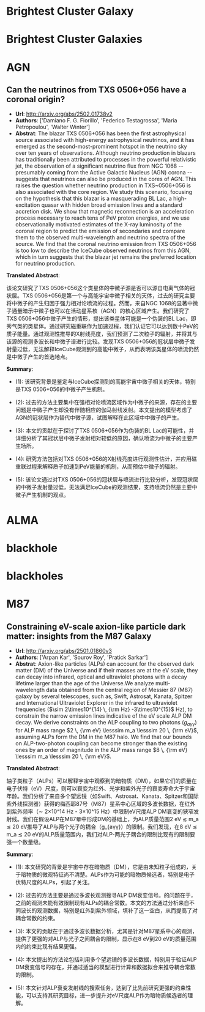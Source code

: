 # Brightest Cluster Galaxy
# Brightest Cluster Galaxies
# AGN
## Can the neutrinos from TXS 0506+056 have a coronal origin?
- **Url**: http://arxiv.org/abs/2502.01738v2
- **Authors**: ['Damiano F. G. Fiorillo', 'Federico Testagrossa', 'Maria Petropoulou', 'Walter Winter']
- **Abstrat**: The blazar TXS 0506+056 has been the first astrophysical source associated with high-energy astrophysical neutrinos, and it has emerged as the second-most-prominent hotspot in the neutrino sky over ten years of observations. Although neutrino production in blazars has traditionally been attributed to processes in the powerful relativistic jet, the observation of a significant neutrino flux from NGC 1068 -- presumably coming from the Active Galactic Nucleus (AGN) corona -- suggests that neutrinos can also be produced in the cores of AGN. This raises the question whether neutrino production in TXS~0506+056 is also associated with the core region. We study this scenario, focusing on the hypothesis that this blazar is a masquerading BL Lac, a high-excitation quasar with hidden broad emission lines and a standard accretion disk. We show that magnetic reconnection is an acceleration process necessary to reach tens of PeV proton energies, and we use observationally motivated estimates of the X-ray luminosity of the coronal region to predict the emission of secondaries and compare them to the observed multi-wavelength and neutrino spectra of the source. We find that the coronal neutrino emission from TXS 0506+056 is too low to describe the IceCube observed neutrinos from this AGN, which in turn suggests that the blazar jet remains the preferred location for neutrino production.


**Translated Abstract**: 

该论文研究了TXS 0506+056这个类星体的中微子源是否可以源自电离气体的冠状层。TXS 0506+056是第一个与高能宇宙中微子相关的天体，过去的研究主要将中微子的产生归因于强力相对论喷流的过程。然而，来自NGC 1068的显著中微子通量暗示中微子也可以在活动星系核（AGN）的核心区域产生。我们研究了TXS 0506+056中微子产生的情形，提出该类星体可能是一个伪装的BL Lac，即秀气类的类星体。通过研究磁重联作为加速过程，我们认证它可以达到数十PeV的质子能量。通过观测性推导的X射线亮度，我们预测了二次粒子的辐射，并将其与该源的观测多波长和中微子谱进行比较。发现TXS 0506+056的冠状层中微子发射量过低，无法解释IceCube观测到的高能中微子，从而表明该类星体的喷流仍然是中微子产生的首选地点。

**Summary**:

- (1): 该研究背景是鉴定与IceCube探测到的高能宇宙中微子相关的天体，特别是TXS 0506+056的中微子产生机制。

- (2): 过去的方法主要集中在强相对论喷流区域作为中微子的来源，存在的主要问题是中微子产生却没有伴随相应的伽马射线发射。本文提出的模型考虑了AGN的冠状层作为替代中微子源，试图解释在此区域中中微子的产生。

- (3): 本文的贡献在于探讨了TXS 0506+056作为伪装的BL Lac的可能性，并详细分析了其冠状层中微子发射相对较低的原因，确认喷流为中微子的主要产生场所。

- (4): 研究方法包括对TXS 0506+056的X射线亮度进行观测性估计，并应用磁重联过程来解释质子加速到PeV能量的机制，从而预估中微子的辐射。

- (5): 该论文通过对TXS 0506+056的冠状层与喷流进行比较分析，发现冠状层的中微子发射量过低，无法满足IceCube的观测结果，支持喷流仍然是主要中微子产生机制的观点。


# ALMA
# blackhole
# blackholes
# M87
## Constraining eV-scale axion-like particle dark matter: insights from the M87 Galaxy
- **Url**: http://arxiv.org/abs/2501.01860v3
- **Authors**: ['Arpan Kar', 'Sourov Roy', 'Pratick Sarkar']
- **Abstrat**: Axion-like particles (ALPs) can account for the observed dark matter (DM) of the Universe and if their masses are at the eV scale, they can decay into infrared, optical and ultraviolet photons with a decay lifetime larger than the age of the Universe.We analyze multi-wavelength data obtained from the central region of Messier 87 (M87) galaxy by several telescopes, such as, Swift, Astrosat, Kanata, Spitzer and International Ultraviolet Explorer in the infrared to ultraviolet frequencies ($\sim 2\times10^{14} \, {\rm Hz} -3\times10^{15}$ Hz), to constrain the narrow emission lines indicative of the eV scale ALP DM decay. We derive constraints on the ALP coupling to two photons ($g_{a\gamma\gamma}$) for ALP mass range $2 \, {\rm eV} \lesssim m_a \lesssim 20 \, {\rm eV}$, assuming ALPs form the DM in the M87 halo. We find that our bounds on ALP-two-photon coupling can become stronger than the existing ones by an order of magnitude in the ALP mass range $8 \, {\rm eV} \lesssim m_a \lesssim 20 \, {\rm eV}$.


**Translated Abstract**: 

轴子类粒子（ALPs）可以解释宇宙中观察到的暗物质（DM），如果它们的质量在电子伏特（eV）尺度，则可以衰变为红外、光学和紫外光子的衰变寿命大于宇宙年龄。我们分析了来自多个望远镜（如Swift、Astrosat、Kanata、Spitzer和国际紫外线探测器）获得的梅西耶87号（M87）星系中心区域的多波长数据，在红外到紫外频率（∼ 2×10^14 Hz - 3×10^15 Hz）中限制eV尺度ALP DM衰变的狭窄发射线。我们在假设ALP在M87晕中形成DM的基础上，为ALP质量范围2 eV ≲ m_a ≲ 20 eV推导了ALP与两个光子的耦合（g_{aγγ}）的限制。我们发现，在8 eV ≲ m_a ≲ 20 eV的ALP质量范围内，我们对ALP-两光子耦合的限制比现有的限制要强一个数量级。

**Summary**:

- (1): 本文研究的背景是宇宙中存在暗物质（DM），它是由未知粒子组成的，关于暗物质的微观特征尚不清楚。ALPs作为可能的暗物质候选者，特别是电子伏特尺度的ALPs，引起了关注。

- (2): 过去的方法主要是通过多波长观测搜寻ALP DM衰变信号。的问题在于，之前的观测未能有效限制现有ALPs的耦合常数。本文的方法通过分析来自不同波长的观测数据，特别是红外到紫外领域，填补了这一空白，从而提高了对耦合常数的约束。

- (3): 本文的贡献在于通过多波长数据分析，尤其是针对M87星系中心的观测，提供了更强的对ALP与光子之间耦合的限制，显示在8 eV到20 eV的质量范围内的约束比现有结果更强。

- (4): 本文提出的方法论包括利用多个望远镜的多波长数据，特别用于验证ALP DM衰变信号的存在，并通过适当的模型进行计算和数据拟合来推导耦合常数的限制。

- (5): 本文针对ALP衰变发射线的搜索任务，达到了比先前研究更强的约束性能，可以支持其研究目标，进一步提升对eV尺度ALP作为暗物质候选者的理解。

